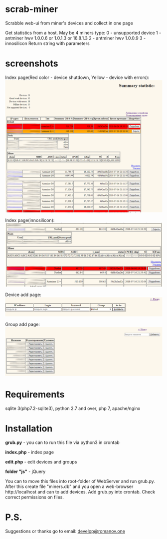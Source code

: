 # scrab-miner
Scrabble web-ui from miner's devices and collect in one page

Get statistics from a host. May be 4 miners type:
    0 - unsupported device
    1 - antminer hwv 1.0.0.6 or 1.0.1.3 or 16.8.1.3
    2 - antminer hwv 1.0.0.9
    3 - innosilicon
    Return string with parameters

# screenshots

Index page(Red color - device shutdown, Yellow - device with errors):
![Alt text](/screenshot/index.png)

Index page(innosilicon):
![Alt text](/screenshot/index2.png)

Device add page:
![Alt text](/screenshot/device_add.png)

Group add page:
![Alt text](/screenshot/group_add.png)

# Requirements

sqlite 3(php7.2-sqlite3),
python 2.7 and over,
php 7,
apache/nginx

# Installation

<b>grub.py</b> - you can to run this file via python3 in crontab

<b>index.php</b> - index page

<b>edit.php</b> - edit devices and groups

<b>folder "js"</b> - jQuery

You can to move this files into root-folder of WebServer and run grub.py. After this create file "miners.db" and you open a web-browser http://localhost and can to add devices. Add grub.py into crontab. Check correct permissions on files.

# P.S.
Suggestions or thanks go to 
email: develop@romanov.one
